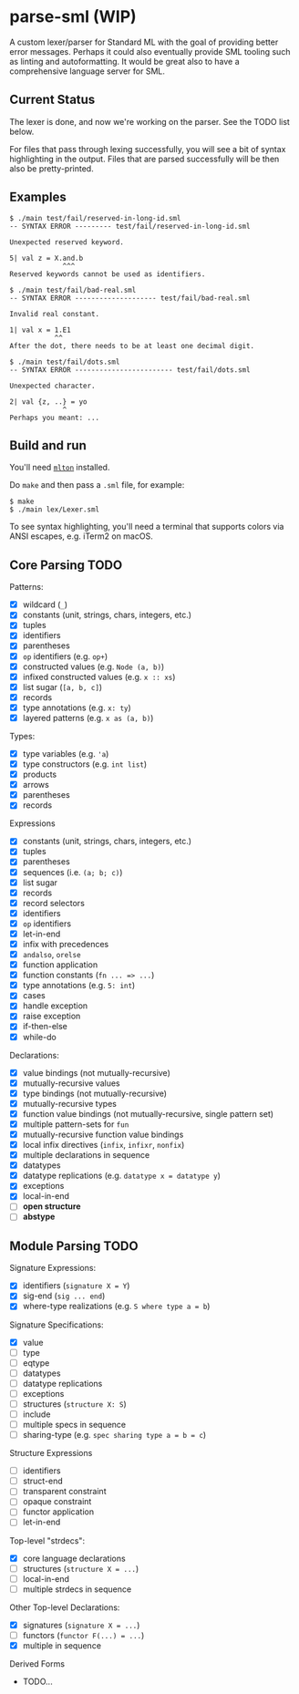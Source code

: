 # parse-sml (WIP)

A custom lexer/parser for Standard ML with the goal of providing
better error messages. Perhaps it could also eventually provide SML tooling
such as linting and autoformatting. It would be great also to have a
comprehensive language server for SML.

## Current Status

The lexer is done, and now we're working on the parser. See the TODO list below.

For files that pass through lexing successfully, you will see a bit of syntax
highlighting in the output. Files that are parsed successfully will be then
also be pretty-printed.

## Examples

```
$ ./main test/fail/reserved-in-long-id.sml
-- SYNTAX ERROR --------- test/fail/reserved-in-long-id.sml

Unexpected reserved keyword.

5| val z = X.and.b
             ^^^
Reserved keywords cannot be used as identifiers.
```

```
$ ./main test/fail/bad-real.sml
-- SYNTAX ERROR -------------------- test/fail/bad-real.sml

Invalid real constant.

1| val x = 1.E1
           ^^
After the dot, there needs to be at least one decimal digit.
```

```
$ ./main test/fail/dots.sml
-- SYNTAX ERROR ------------------------ test/fail/dots.sml

Unexpected character.

2| val {z, ..} = yo
             ^
Perhaps you meant: ...
```

## Build and run

You'll need [`mlton`](http://mlton.org/) installed.

Do `make` and then pass a `.sml` file, for example:
```
$ make
$ ./main lex/Lexer.sml
```

To see syntax highlighting, you'll need a terminal that supports colors via
ANSI escapes, e.g. iTerm2 on macOS.

## Core Parsing TODO

Patterns:
- [x] wildcard (`_`)
- [x] constants (unit, strings, chars, integers, etc.)
- [x] tuples
- [x] identifiers
- [x] parentheses
- [x] `op` identifiers (e.g. `op+`)
- [x] constructed values (e.g. `Node (a, b)`)
- [x] infixed constructed values (e.g. `x :: xs`)
- [x] list sugar (`[a, b, c]`)
- [x] records
- [x] type annotations (e.g. `x: ty`)
- [x] layered patterns (e.g. `x as (a, b)`)

Types:
- [x] type variables (e.g. `'a`)
- [x] type constructors (e.g. `int list`)
- [x] products
- [x] arrows
- [x] parentheses
- [x] records

Expressions
- [x] constants (unit, strings, chars, integers, etc.)
- [x] tuples
- [x] parentheses
- [x] sequences (i.e. `(a; b; c)`)
- [x] list sugar
- [x] records
- [x] record selectors
- [x] identifiers
- [x] `op` identifiers
- [x] let-in-end
- [x] infix with precedences
- [x] `andalso`, `orelse`
- [x] function application
- [x] function constants (`fn ... => ...`)
- [x] type annotations (e.g. `5: int`)
- [x] cases
- [x] handle exception
- [x] raise exception
- [x] if-then-else
- [x] while-do

Declarations:
- [x] value bindings (not mutually-recursive)
- [x] mutually-recursive values
- [x] type bindings (not mutually-recursive)
- [x] mutually-recursive types
- [x] function value bindings (not mutually-recursive, single pattern set)
- [x] multiple pattern-sets for `fun`
- [x] mutually-recursive function value bindings
- [x] local infix directives (`infix`, `infixr`, `nonfix`)
- [x] multiple declarations in sequence
- [x] datatypes
- [x] datatype replications (e.g. `datatype x = datatype y`)
- [x] exceptions
- [x] local-in-end
- [ ] **open structure**
- [ ] **abstype**

## Module Parsing TODO

Signature Expressions:
- [x] identifiers (`signature X = Y`)
- [x] sig-end (`sig ... end`)
- [x] where-type realizations (e.g. `S where type a = b`)

Signature Specifications:
- [x] value
- [ ] type
- [ ] eqtype
- [ ] datatypes
- [ ] datatype replications
- [ ] exceptions
- [ ] structures (`structure X: S`)
- [ ] include
- [ ] multiple specs in sequence
- [ ] sharing-type (e.g. `spec sharing type a = b = c`)

Structure Expressions
- [ ] identifiers
- [ ] struct-end
- [ ] transparent constraint
- [ ] opaque constraint
- [ ] functor application
- [ ] let-in-end

Top-level "strdecs":
- [x] core language declarations
- [ ] structures (`structure X = ...`)
- [ ] local-in-end
- [ ] multiple strdecs in sequence

Other Top-level Declarations:
- [x] signatures (`signature X = ...`)
- [ ] functors (`functor F(...) = ...`)
- [x] multiple in sequence

Derived Forms
- TODO...
